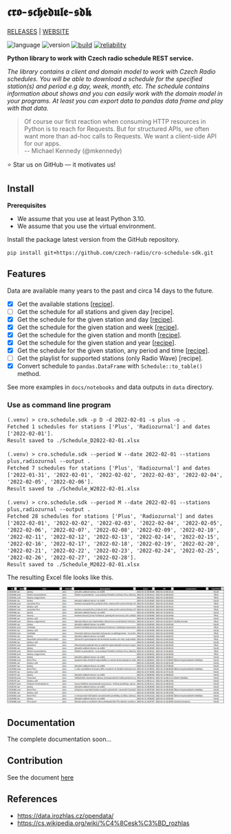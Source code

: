 # 𝖈𝖗𝖔-𝖘𝖈𝖍𝖊𝖉𝖚𝖑𝖊-𝖘𝖉𝖐
[RELEASES](https://github.com/czech-radio/cro.schedule/releases/) | [WEBSITE](https://czech-radio.github.io/cro-schedule-sdk/)

![language](https://img.shields.io/badge/language-Python_v3.10+-blue.svg)
![version](https://img.shields.io/badge/version-1.0.0_alpha-blue.svg)
[![build](https://github.com/czech-radio/cro.schedule/actions/workflows/main.yml/badge.svg)](https://github.com/czech-radio/cro.schedule/actions/workflows/main.yml)
[![reliability](https://sonarcloud.io/api/project_badges/measure?project=czech-radio_cro.schedule&metric=reliability_rating)](https://sonarcloud.io/dashboard?id=czech-radio_cro.schedule)


**Python library to work with Czech radio schedule REST service.**

_The library contains a client and domain model to work with Czech Radio schedules. You will be able to download a schedule for the specified station(s) and period e.g day, week, month, etc. The schedule contains information about shows and you can  easily work with the domain model in your programs. At least you can export data to pandas data frame and play with that data._

> Of course our first reaction when consuming HTTP resources in Python is to reach for Requests. But for structured APIs, we often want more than ad-hoc calls to Requests. We want a client-side API for our apps. </br>
> -- Michael Kennedy (@mkennedy)

:star: Star us on GitHub — it motivates us!


## Install

**Prerequisites**

* We assume that you use at least Python 3.10.
* We assume that you use the virtual environment.

Install the package latest version from the GitHub repository.

```
pip install git+https://github.com/czech-radio/cro-schedule-sdk.git
```

## Features

Data are available many years to the past and circa 14 days to the future.

- [x] Get the available stations [[recipe](https://github.com/czech-radio/cro-schedule-sdk/blob/main/docs/source/notebooks/Recipe_Get_Stations.ipynb)].
- [ ] Get the schedule for all stations and given day [recipe].
- [x] Get the schedule for the given station and day [[recipe](https://github.com/czech-radio/cro-schedule-sdk/blob/main/docs/source/notebooks/Recipe_Get_Schedule_Day.ipynb)].
- [x] Get the schedule for the given station and week [[recipe](https://github.com/czech-radio/cro-schedule-sdk/blob/main/docs/source/notebooks/Recipe_Get_Schedule_Week.ipynb)].
- [x] Get the schedule for the given station and month [[recipe](https://github.com/czech-radio/cro-schedule-sdk/blob/main/docs/source/notebooks/Recipe_Get_Schedule_Month.ipynb)].
- [x] Get the schedule for the given station and year [[recipe](https://github.com/czech-radio/cro-schedule-sdk/blob/main/docs/source/notebooks/Recipe_Get_Schedule_Year.ipynb)].
- [x] Get the schedule for the given station, any period and time [[recipe](https://github.com/czech-radio/cro-schedule-sdk/blob/main/docs/source/notebooks/Recipe_Get_Schedule_Any.ipynb)].
- [ ] Get the playlist for supported stations (only Radio Wave) [recipe].
- [x] Convert schedule to `pandas.DataFrame` with `Schedule::to_table()` method.

See more examples in `docs/notebooks` and data outputs in `data` directory.

### Use as command line program

```
(.venv) > cro.schedule.sdk -p D -d 2022-02-01 -s plus -o .
Fetched 1 schedules for stations ['Plus', 'Radiozurnal'] and dates ['2022-02-01'].
Result saved to ./Schedule_D2022-02-01.xlsx

(.venv) > cro.schedule.sdk --period W --date 2022-02-01 --stations plus,radiozurnal --output .
Fetched 7 schedules for stations ['Plus', 'Radiozurnal'] and dates ['2022-01-31', '2022-02-01', '2022-02-02', '2022-02-03', '2022-02-04', '2022-02-05', '2022-02-06'].
Result saved to ./Schedule_W2022-02-01.xlsx

(.venv) > cro.schedule.sdk --period M --date 2022-02-01 --stations plus,radiozurnal --output .
Fetched 28 schedules for stations ['Plus', 'Radiozurnal'] and dates ['2022-02-01', '2022-02-02', '2022-02-03', '2022-02-04', '2022-02-05', '2022-02-06', '2022-02-07', '2022-02-08', '2022-02-09', '2022-02-10', '2022-02-11', '2022-02-12', '2022-02-13', '2022-02-14', '2022-02-15', '2022-02-16', '2022-02-17', '2022-02-18', '2022-02-19', '2022-02-20', '2022-02-21', '2022-02-22', '2022-02-23', '2022-02-24', '2022-02-25', '2022-02-26', '2022-02-27', '2022-02-28'].
Result saved to ./Schedule_M2022-02-01.xlsx
```

The resulting Excel file looks like this.

![excel](./docs/source/excel.png)

## Documentation

The complete documentation soon&hellip;

## Contribution

See the document [here](/.github\CONTRIBUTING.md)

## References

- https://data.irozhlas.cz/opendata/
- https://cs.wikipedia.org/wiki/%C4%8Cesk%C3%BD_rozhlas
